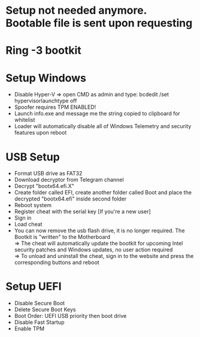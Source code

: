 # Setup not needed anymore. Bootable file is sent upon requesting  



# Ring -3 bootkit  
  
# Setup Windows  
- Disable Hyper-V => open CMD as admin and type: bcdedit /set hypervisorlaunchtype off  
- Spoofer requires TPM ENABLED!
- Launch info.exe and message me the string copied to clipboard for whitelist  
- Loader will automatically disable all of Windows Telemetry and security features upon reboot  
  
# USB Setup  
- Format USB drive as FAT32  
- Download decryptor from Telegram channel  
- Decrypt "bootx64.efi.X"  
- Create folder called EFI, create another folder called Boot and place the decrypted "bootx64.efi" inside second folder  
- Reboot system  
- Register cheat with the serial key [If you're a new user]  
- Sign in  
- Load cheat  
- You can now remove the usb flash drive, it is no longer required. The Bootkit is "written" to the Motherboard  
=> The cheat will automatically update the bootkit for upcoming Intel security patches and Windows updates, no user action required  
=> To unload and uninstall the cheat, sign in to the website and press the corresponding buttons and reboot  
  
# Setup UEFI  
- Disable Secure Boot  
- Delete Secure Boot Keys  
- Boot Order: UEFI USB priority then boot drive  
- Disable Fast Startup  
- Enable TPM  

